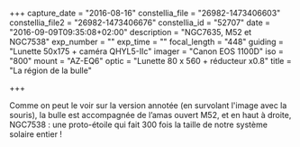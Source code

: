 +++
capture_date = "2016-08-16"
constellia_file = "26982-1473406603"
constellia_file2 = "26982-1473406676"
constellia_id = "52707"
date = "2016-09-09T09:35:08+02:00"
description = "NGC7635, M52 et NGC7538"
exp_number = ""
exp_time = ""
focal_length = "448"
guiding = "Lunette 50x175 + caméra QHYL5-IIc"
imager = "Canon EOS 1100D"
iso = "800"
mount = "AZ-EQ6"
optic = "Lunette 80 x 560 + réducteur x0.8"
title = "La région de la bulle"

+++

Comme on peut le voir sur la version annotée (en survolant l'image avec la souris), la bulle est accompagnée de l’amas ouvert M52, et en haut à droite, NGC7538 : une proto-étoile qui fait 300 fois la taille de notre système solaire entier !